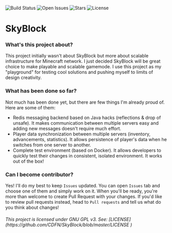 ![Build Status](https://img.shields.io/github/workflow/status/CDFN/SkyBlock/Java%20CI%20with%20Gradle?style=flat-square)
![Open Issues](https://img.shields.io/github/issues-raw/CDFN/SkyBlock?style=flat-square)
![Stars](https://img.shields.io/github/stars/CDFN/SkyBlock?style=flat-square)
![License](https://img.shields.io/github/license/CDFN/SkyBlock?style=flat-square)

# SkyBlock 

### What's this project about?
This project initially wasn't about SkyBlock but more about scalable infrastructure for Minecraft network.
I just decided SkyBlock will be great choice to make playable and scalable gamemode.
I use this project as my "playground" for testing cool solutions and pushing myself to limits of design creativity.

### What has been done so far?
Not much has been done yet, but there are few things I'm already proud of. <br>
Here are some of them:
 - Redis messaging backend based on Java hacks (reflections & drop of unsafe). It makes communication between multiple servers easy and adding new messages doesn't require much effort.
 - Player data synchronization between multiple servers (inventory, advancements, statistics). It allows persistence of player's data when he switches from one server to another.
 - Complete test environment (based on Docker). It allows developers to quickly test their changes in consistent, isolated environment. It works out of the box!

### Can I become contributor?
Yes! I'll do my best to keep `Issues` updated. You can open `Issues` tab and choose one of them and simply work on it. 
When you'll be ready, you're more than welcome to create Pull Request with your changes.
If you'd like to review pull requests instead, head to `Pull requests` and tell us what do you think about changes!

<h6>This project is licensed under GNU GPL v3. See: [LICENSE](https://github.com/CDFN/SkyBlock/blob/master/LICENSE )</h6>